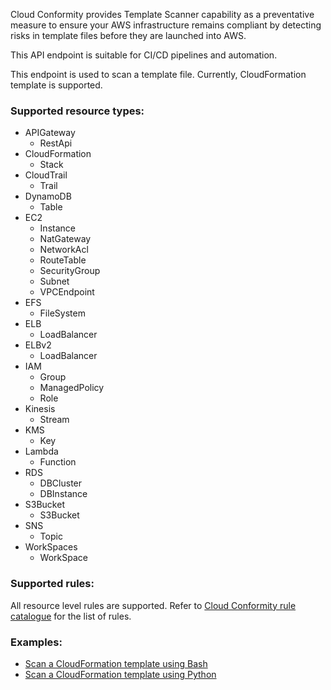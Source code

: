 Cloud Conformity provides Template Scanner capability as a preventative measure to ensure your AWS infrastructure remains compliant by detecting risks in template files before they are launched into AWS.

This API endpoint is suitable for CI/CD pipelines and automation.

This endpoint is used to scan a template file. Currently, CloudFormation template is supported.

### Supported resource types:

- APIGateway
  - RestApi
- CloudFormation
  - Stack
- CloudTrail
  - Trail
- DynamoDB
  - Table
- EC2
  - Instance
  - NatGateway
  - NetworkAcl
  - RouteTable
  - SecurityGroup
  - Subnet
  - VPCEndpoint
- EFS
  - FileSystem
- ELB
  - LoadBalancer
- ELBv2
  - LoadBalancer
- IAM
  - Group
  - ManagedPolicy
  - Role
- Kinesis
  - Stream
- KMS
  - Key
- Lambda
  - Function
- RDS
  - DBCluster
  - DBInstance
- S3Bucket
  - S3Bucket
- SNS
  - Topic
- WorkSpaces
  - WorkSpace

### Supported rules:

All resource level rules are supported.
Refer to [Cloud Conformity rule catalogue](https://us-west-2.cloudconformity.com/v1/services)
for the list of rules.

### Examples:

- [Scan a CloudFormation template using Bash](../../examples/bash/template-scanner/scan.sh)
- [Scan a CloudFormation template using Python](examples/python/template-scanner/scan.py)
